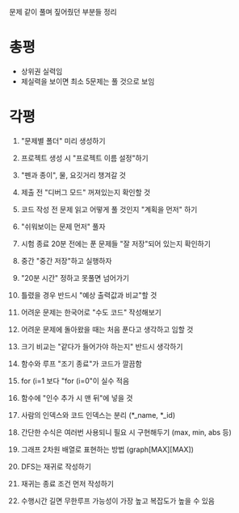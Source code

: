 문제 같이 풀며 짚어줬던 부분들 정리

# 총평
- 상위권 실력임
- 제실력을 보이면 최소 5문제는 풀 것으로 보임

# 각평
1. "문제별 폴더" 미리 생성하기
2. 프로젝트 생성 시 "프로젝트 이름 설정"하기
3. "펜과 종이", 물, 요깃거리 챙겨갈 것
4. 제출 전 "디버그 모드" 꺼져있는지 확인할 것

5. 코드 작성 전 문제 읽고 어떻게 풀 것인지 "계획을 먼저" 하기
6. "쉬워보이는 문제 먼저" 풀자
7. 시험 종료 20분 전에는 푼 문제들 "잘 저장"되어 있는지 확인하기

8. 중간 "중간 저장"하고 실행하자
9. "20분 시간" 정하고 못풀면 넘어가기
10. 틀렸을 경우 반드시 "예상 출력값과 비교"할 것
11. 어려운 문제는 한국어로 "수도 코드" 작성해보기
12. 어려운 문제에 돌아왔을 때는 처음 푼다고 생각하고 임할 것

13. 크기 비교는 "같다가 들어가야 하는지" 반드시 생각하기
14. 함수와 루프 "조기 종료"가 코드가 깔끔함
15. for (i=1 보다 "for (i=0"이 실수 적음
16. 함수에 "인수 추가 시 맨 뒤"에 넣을 것
17. 사람의 인덱스와 코드 인덱스는 분리 (*_name, *_id)

18. 간단한 수식은 여러번 사용되니 필요 시 구현해두기 (max, min, abs 등)
19. 그래프 2차원 배열로 표현하는 방법 (graph[MAX][MAX])
20. DFS는 재귀로 작성하기
21. 재귀는 종료 조건 먼저 작성하기
22. 수행시간 길면 무한루프 가능성이 가장 높고 복잡도가 높을 수 있음
